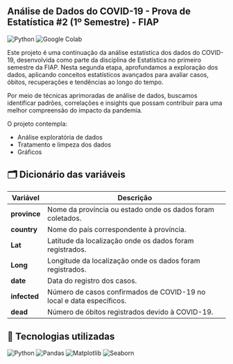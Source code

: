 <p align="center">
  <h2> Análise de Dados do COVID-19 - Prova de Estatística #2 (1º Semestre) - FIAP </h1>
</p>


![Python](https://img.shields.io/badge/Linguagem-Python-blue?logo=python&logoColor=white)
![Google Colab](https://img.shields.io/badge/IDE-Google%20Colab-orange?logo=googlecolab)


Este projeto é uma continuação da análise estatística dos dados do COVID-19, desenvolvida como parte da disciplina de Estatística no primeiro semestre da FIAP. Nesta segunda etapa, aprofundamos a exploração dos dados, aplicando conceitos estatísticos avançados para avaliar casos, óbitos, recuperações e tendências ao longo do tempo.

Por meio de técnicas aprimoradas de análise de dados, buscamos identificar padrões, correlações e insights que possam contribuir para uma melhor compreensão do impacto da pandemia.

O projeto contempla:

 - Análise exploratória de dados
- Tratamento e limpeza dos dados
 - Gráficos


## 🗂 Dicionário das variáveis  

| Variável    | Descrição |
|------------|-----------|
| **province** | Nome da província ou estado onde os dados foram coletados. |
| **country**  | Nome do país correspondente à província. |
| **Lat**      | Latitude da localização onde os dados foram registrados. |
| **Long**     | Longitude da localização onde os dados foram registrados. |
| **date**     | Data do registro dos casos. |
| **infected** | Número de casos confirmados de COVID-19 no local e data específicos. |
| **dead**     | Número de óbitos registrados devido à COVID-19. |

## 🔧 Tecnologias utilizadas  
![Python](https://img.shields.io/badge/Python-3.8+-blue?logo=python&logoColor=white)
![Pandas](https://img.shields.io/badge/Pandas-data%20analysis-purple?logo=pandas)
![Matplotlib](https://img.shields.io/badge/Matplotlib-data%20visualization-yellow?logo=python)
![Seaborn](https://img.shields.io/badge/Seaborn-visualization-teal?logo=python)
